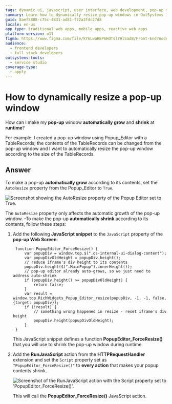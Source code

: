 ```yaml
---
tags: dynamic ui, javascript, user interface, web development, pop-up management
summary: Learn how to dynamically resize pop-up windows in OutSystems 11 (O11) by setting the AutoResize property and using JavaScript for runtime adjustments.
guid: 8aef5808-c75c-4831-ad81-f72a3fdc27d8
locale: en-us
app_type: traditional web apps, mobile apps, reactive web apps
platform-version: o11
figma: https://www.figma.com/file/kY6LwaHBP6HdTslYHlSadB/Front-End?node-id=844:66
audience:
  - frontend developers
  - full stack developers
outsystems-tools:
  - service studio
coverage-type:
  - apply
---
```


# How to dynamically resize a pop-up window

How can I make my **pop-up** window **automatically grow** and **shrink** at **runtime**?

For example: I created a pop-up window using Popup_Editor with a TableRecords; the contents of the TableRecords can be changed from the pop-up window and I want to automatically resize the pop-up window according to the size of the TableRecords.

## Answer

To make a pop-up **automatically grow** according to its contents, set the `AutoResize` property from the Popup_Editor to `True`.

![Screenshot showing the AutoResize property of the Popup Editor set to True.](images/popup-autoresize-true.png "Popup Editor AutoResize Property Set to True")

The `AutoResize` property only affects the automatic growth of the pop-up window.
-To make the pop-up **automatically shrink** according to its contents, follow these steps:

1. Add the following **JavaScript snippet** to the `JavaScript` property of the **pop-up Web Screen**:
    
        function PopupEditor_ForceResize() {
            var popupDiv = window.top.$(".os-internal-ui-dialog-content");
            var popupDivOldHeight = popupDiv.height();
            // reduce iframe's div height to its contents
            popupDiv.height($(".MainPopup").innerHeight());
            // pop-up editor already auto-grows, so we just need to address auto-shrink
            if (popupDiv.height() >= popupDivOldHeight) {
                return false;
            }
            var result = window.top.RichWidgets_Popup_Editor_resize(popupDiv, -1, -1, false, {target: popupDiv});
            if (!result) {
                // something wrong happened in resize - reset iframe's div height
                popupDiv.height(popupDivOldHeight);
            }
        }

    This JavaScript snippet defines a function **PopupEditor_ForceResize()** that you will use to shrink the pop-up window during runtime.

1. Add the **RunJavaScript** action from the **HTTPRequestHandler** extension and set the `Script` property set as `"PopupEditor_ForceResize()"` to **every action** that makes your popup contents shrink.

     ![Screenshot of the RunJavaScript action with the Script property set to 'PopupEditor_ForceResize()'.](images/popup-runjavascript.png "RunJavaScript Action Configuration")

     This will call the **PopupEditor_ForceResize()** JavaScript action. 
     
